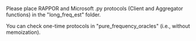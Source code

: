 Please place RAPPOR and Microsoft .py protocols (Client and Aggregator functions) in the "long_freq_est" folder.

You can check one-time protocols in "pure_frequency_oracles" (i.e., without memoization).
